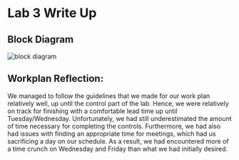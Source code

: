 # Lab 3 Write Up

## Block Diagram
![block diagram](blockDiagram.png)

## Workplan Reflection:

We managed to follow the guidelines that we made for our work plan relatively well, up until the control part of the lab. Hence, we were relatively on track for finishing with a comfortable lead time up until Tuesday/Wednesday. Unfortunately, we had still underestimated the amount of time necessary for completing the controls. Furthermore, we had also had issues with finding an appropriate time for meetings, which had us sacrificing a day on our schedule. As a result, we had encountered more of a time crunch on Wednesday and Friday than what we had initially desired.
